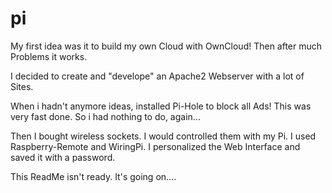 # pi
My first idea was it to build my own Cloud with OwnCloud!
Then after much Problems it works.

I decided to create and "develope" an Apache2 Webserver with a lot of Sites.

When i hadn't anymore ideas, installed Pi-Hole to block all Ads!
This was very fast done.
So i had nothing to do, again...

Then I bought wireless sockets. I would controlled them with my Pi.
I used Raspberry-Remote and WiringPi.
I personalized the Web Interface and saved it with a password.


This ReadMe isn't ready.
It's going on....
